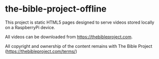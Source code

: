 # the-bible-project-offline

This project is static HTML5 pages designed to serve videos stored locally on a RaspberryPi device.

All videos can be downloaded from https://thebibleproject.com.

All copyright and ownership of the content remains with The Bible Project (https://thebibleproject.com/terms/)